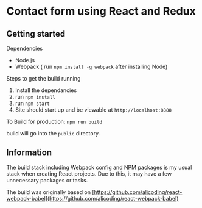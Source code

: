 
# Contact form using React and Redux

## Getting started

Dependencies
- Node.js
- Webpack ( run `npm install -g webpack` after installing Node)

Steps to get the build running
1. Install the dependancies
1. run `npm install`
1. run `npm start`
1. Site should start up and be viewable at `http://localhost:8888`

To Build for production: `npm run build`

build will go into the `public` directory.

## Information

The build stack including Webpack config and NPM packages is my usual stack when creating React projects.
Due to this, it may have a few unnecessary packages or tasks.
  
The build was originally based on [https://github.com/alicoding/react-webpack-babel](https://github.com/alicoding/react-webpack-babel)

